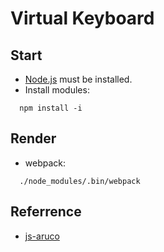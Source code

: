 # Virtual Keyboard

## Start

- [Node.js](https://nodejs.org/en/) must be installed.
- Install modules:
```
  npm install -i
```

## Render

- webpack:
```
  ./node_modules/.bin/webpack
```

## Referrence

- [js-aruco](https://github.com/jcmellado/js-aruco)
